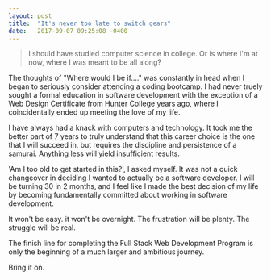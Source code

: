 ```yaml
---
layout: post
title:  "It's never too late to switch gears"
date:   2017-09-07 09:25:08 -0400
---
```



> I should have studied computer science in college. Or is where I'm at now, where I was meant to be all along?


The thoughts of "Where would I be if...." was constantly in head when I began to seriously consider attending a coding bootcamp. I had never truely sought a formal education in software development with the exception of a Web Design Certificate from Hunter College years ago, where I coincidentally ended up meeting the love of my life. 

I have always had a knack with computers and technology. It took me the better part of 7 years to truly understand that this career choice is the one that I will succeed in, but requires the discipline and persistence of a samurai. Anything less will yield insufficient results. 

'Am I too old to get started in this?', I asked myself. It was not a quick changeover in deciding I wanted to actually be a software developer. I will be turning 30 in 2 months, and I feel like I made the best decision of my life by becoming fundamentally committed about working in software development. 

It won't be easy. it won't be overnight. The frustration will be plenty. The struggle will be real.

The finish line for completing the Full Stack Web Development Program is only the beginning of a much larger and ambitious journey.

Bring it on.


